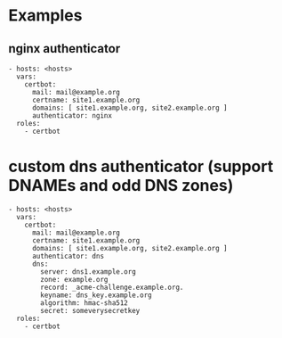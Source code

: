 # Examples
## nginx authenticator
```
- hosts: <hosts>
  vars:
    certbot:
      mail: mail@example.org
      certname: site1.example.org
      domains: [ site1.example.org, site2.example.org ]
      authenticator: nginx
  roles:
    - certbot
```
# custom dns authenticator (support DNAMEs and odd DNS zones)
```
- hosts: <hosts>
  vars:
    certbot:
      mail: mail@example.org
      certname: site1.example.org
      domains: [ site1.example.org, site2.example.org ]
      authenticator: dns
      dns:
        server: dns1.example.org
        zone: example.org
        record: _acme-challenge.example.org.
        keyname: dns_key.example.org
        algorithm: hmac-sha512
        secret: someverysecretkey
  roles:
    - certbot
```